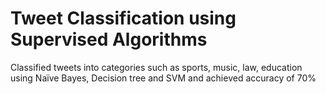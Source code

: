# Tweet Classification using Supervised Algorithms
Classified tweets into categories such as sports, music, law, education using Naïve Bayes, Decision tree and SVM and achieved accuracy of 70%
